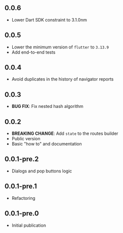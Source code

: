 ## 0.0.6

- Lower Dart SDK constraint to 3.1.0nm

## 0.0.5

- Lower the minimum version of `flutter` to `3.13.9`
- Add end-to-end tests

## 0.0.4

- Avoid duplicates in the history of navigator reports

## 0.0.3

- **BUG FIX**: Fix nested hash algorithm

## 0.0.2

- **BREAKING CHANGE**: Add `state` to the routes builder
- Public version
- Basic "how to" and documentation

## 0.0.1-pre.2

- Dialogs and pop buttons logic

## 0.0.1-pre.1

- Refactoring

## 0.0.1-pre.0

- Initial publication
